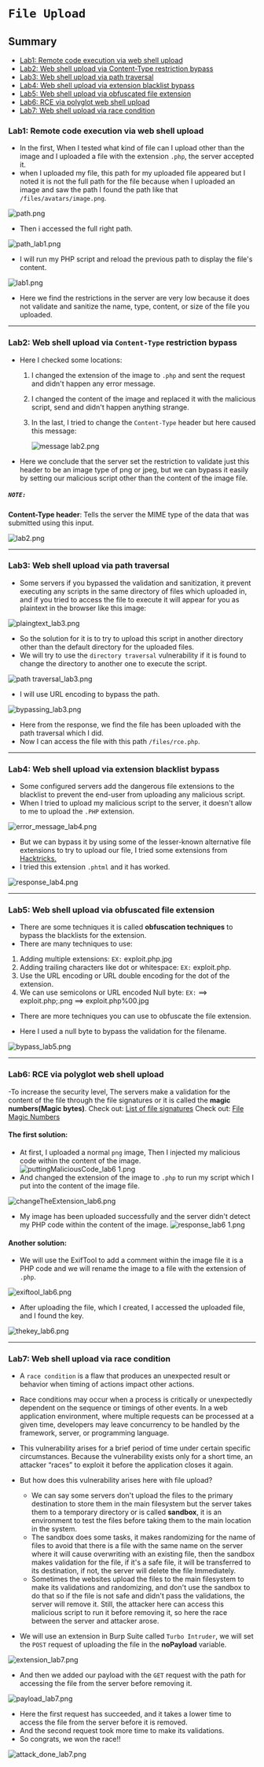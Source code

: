 # `File Upload`

## Summary
  - [Lab1: Remote code execution via web shell upload](https://github.com/Sec0gh/Portswigger-Labs/blob/main/File%20Upload.md#lab1-remote-code-execution-via-web-shell-upload)
  - [Lab2: Web shell upload via Content-Type restriction bypass](https://github.com/Sec0gh/Portswigger-Labs/blob/main/File%20Upload.md#lab2-web-shell-upload-via-content-type-restriction-bypass)
  - [Lab3: Web shell upload via path traversal](https://github.com/Sec0gh/Portswigger-Labs/blob/main/File%20Upload.md#lab3-web-shell-upload-via-path-traversal)
  - [Lab4: Web shell upload via extension blacklist bypass](https://github.com/Sec0gh/Portswigger-Labs/blob/main/File%20Upload.md#lab4-web-shell-upload-via-extension-blacklist-bypass)
  - [Lab5: Web shell upload via obfuscated file extension](https://github.com/Sec0gh/Portswigger-Labs/blob/main/File%20Upload.md#lab5-web-shell-upload-via-obfuscated-file-extension)
  - [Lab6: RCE via polyglot web shell upload](https://github.com/Sec0gh/Portswigger-Labs/blob/main/File%20Upload.md#lab6-rce-via-polyglot-web-shell-upload)
  - [Lab7: Web shell upload via race condition](https://github.com/Sec0gh/Portswigger-Labs/blob/main/File%20Upload.md#lab7-web-shell-upload-via-race-condition)
### Lab1: Remote code execution via web shell upload
- In the first, When I tested what kind of file can I upload other than the image and I uploaded a file with the extension `.php`, the server accepted it.
- when I uploaded my file, this path for my uploaded file appeared but I noted it is not the full path for the file because when I uploaded an image and saw the path I found the path like that `/files/avatars/image.png`.

![path.png](https://github.com/Sec0gh/Portswigger-Labs/blob/main/File%20Upload%20Labs/images/path.png)
- Then i accessed the full right path.
 
![path_lab1.png](https://github.com/Sec0gh/Portswigger-Labs/blob/main/File%20Upload%20Labs/images/path_lab1.png)
- I will run my PHP script and reload the previous path to display the file's content.

![lab1.png](https://github.com/Sec0gh/Portswigger-Labs/blob/main/File%20Upload%20Labs/images/lab1.png)
- Here we find the restrictions in the server are very low because it does not validate and sanitize the name, type, content, or size of the file you uploaded.
-----------------------------------------------------------------------

### Lab2: Web shell upload via `Content-Type` restriction bypass
- Here I checked some locations:
	1. I changed the extension of the image to `.php` and sent the request and didn't happen any error message.
	2. I changed the content of the image and replaced it with the malicious script, send and didn't happen anything strange.
	3. In the last, I tried to change the `Content-Type` header but here caused this message:
		   
		![message lab2.png](https://github.com/Sec0gh/Portswigger-Labs/blob/main/File%20Upload%20Labs/images/message%20lab2.png)
- Here we conclude that the server set the restriction to validate just this header to be an image type of png or jpeg, but we can bypass it easily by setting our malicious script other than the content of the image file. 
##### `NOTE: `
**Content-Type header**: Tells the server the MIME type of the data that was submitted using this input.

![lab2.png](https://github.com/Sec0gh/Portswigger-Labs/blob/main/File%20Upload%20Labs/images/lab2.png)

-----------------------------------------------------------------------
### Lab3: Web shell upload via path traversal
- Some servers if you bypassed the validation and sanitization, it prevent executing any scripts in the same directory of files which uploaded in, and if you tried to access the file to execute it will appear for you as plaintext in the browser like this image:
 
![plaingtext_lab3.png](https://github.com/Sec0gh/Portswigger-Labs/blob/main/File%20Upload%20Labs/images/plaingtext_lab3.png)

- So the solution for it is to try to upload this script in another directory other than the default directory for the uploaded files. 
- We will try to use the `directory traversal` vulnerability if it is found to change the directory to another one to execute the script.

![path traversal_lab3.png](https://github.com/Sec0gh/Portswigger-Labs/blob/main/File%20Upload%20Labs/images/path%20traversal_lab3.png)
- I will use URL encoding to bypass the path.

![bypassing_lab3.png](https://github.com/Sec0gh/Portswigger-Labs/blob/main/File%20Upload%20Labs/images/bypassing_lab3.png)
- Here from the response, we find the file has been uploaded with the path traversal which I did.
- Now I can access the file with this path `/files/rce.php`.
-----------------------------------------------------------------------
### Lab4: Web shell upload via extension blacklist bypass
- Some configured servers add the dangerous file extensions to the blacklist to prevent the end-user from uploading any malicious script.
- When I tried to upload my malicious script to the server, it doesn't allow to me to upload the `.PHP` extension.

![error_message_lab4.png](https://github.com/Sec0gh/Portswigger-Labs/blob/main/File%20Upload%20Labs/images/error_message_lab4.png)
- But we can bypass it by using some of the lesser-known alternative file extensions to try to upload our file, I tried some extensions from [Hacktricks.](https://book.hacktricks.xyz/pentesting-web/file-upload#file-upload-general-methodology)
- I tried this extension `.phtml` and it has worked.

![response_lab4.png](https://github.com/Sec0gh/Portswigger-Labs/blob/main/File%20Upload%20Labs/images/response_lab4.png)

-----------------------------------------------------------------------
### Lab5: Web shell upload via obfuscated file extension
- There are some techniques it is called **obfuscation techniques** to bypass the blacklists for the extension.
- There are many techniques to use:
1. Adding multiple extensions: `EX:` exploit.php.jpg  
2. Adding trailing characters like dot or whitespace: `EX:` exploit.php.
3. Use the URL encoding or URL double encoding for the dot of the extension.
4. We can use semicolons or URL encoded Null byte:
`EX:` ==> exploit.php;.png                  ==> exploit.php%00.jpg 
- There are more techniques you can use to obfuscate the file extension.

- Here I used a null byte to bypass the validation for the filename.

![bypass_lab5.png](https://github.com/Sec0gh/Portswigger-Labs/blob/main/File%20Upload%20Labs/images/bypass_lab5.png)

-----------------------------------------------------------------------
### Lab6: RCE via polyglot web shell upload
-To increase the security level, The servers make a validation for the content of the file through the file signatures or it is called the **magic numbers(Magic bytes)**.
Check out: [List of file signatures](https://en.wikipedia.org/wiki/List_of_file_signatures)
Check out: [File Magic Numbers](https://gist.github.com/leommoore/f9e57ba2aa4bf197ebc5)
#### The first solution:
- At first, I uploaded a normal `png` image, Then I injected my malicious code within the content of the image.
![puttingMaliciousCode_lab6 1.png](https://github.com/Sec0gh/Portswigger-Labs/blob/main/File%20Upload%20Labs/images/puttingMaliciousCode_lab6.png)
- And changed the extension of the image to `.php` to run my script which I put into the content of the image file.

![changeTheExtension_lab6.png](https://github.com/Sec0gh/Portswigger-Labs/blob/main/File%20Upload%20Labs/images/changeTheExtension_lab6.png)
- My image has been uploaded successfully and the server didn't detect my PHP code within the content of the image.
![response_lab6 1.png](https://github.com/Sec0gh/Portswigger-Labs/blob/main/File%20Upload%20Labs/images/response_lab6.png)

#### Another solution:
- We will use the ExifTool to add a comment within the image file it is a PHP code and we will rename the image to a file with the extension of `.php`.

![exiftool_lab6.png](https://github.com/Sec0gh/Portswigger-Labs/blob/main/File%20Upload%20Labs/images/exiftool_lab6.png)
- After uploading the file, which I created, I accessed the uploaded file, and I found the key.
 
![thekey_lab6.png](https://github.com/Sec0gh/Portswigger-Labs/blob/main/File%20Upload%20Labs/images/thekey_lab6.png)

-----------------------------------------------------------------------
### Lab7: Web shell upload via race condition
- A `race condition` is a flaw that produces an unexpected result or behavior when timing of actions impact other actions.
- Race conditions may occur when a process is critically or unexpectedly dependent on the sequence or timings of other events. In a web application environment, where multiple requests can be processed at a given time, developers may leave concurrency to be handled by the framework, server, or programming language. 
- This vulnerability arises for a brief period of time under certain specific circumstances. Because the vulnerability exists only for a short time, an attacker “races” to exploit it before the application closes it again. 
- But how does this vulnerability arises here with file upload?
	- We can say some servers don't upload the files to the primary destination to store them in the main filesystem but the server takes them to a temporary directory or is called **sandbox**, it is an environment to test the files before taking them to the main location in the system.
	- The sandbox does some tasks, it makes randomizing for the name of files to avoid that there is a file with the same name on the server where it will cause overwriting with an existing file, then the sandbox makes validation for the file, if it's a safe file, it will be transferred to its destination, if not, the server will delete the file Immediately.
	- Sometimes the websites upload the files to the main filesystem to make its validations and randomizing, and don't use the sandbox to do that so if the file is not safe and didn't pass the validations, the server will remove it. Still, the attacker here can access this malicious script to run it before removing it, so here the race between the server and attacker arose. 

- We will use an extension in Burp Suite called `Turbo Intruder`, we will set the `POST` request of uploading the file in the **noPayload** variable.

![extension_lab7.png](https://github.com/Sec0gh/Portswigger-Labs/blob/main/File%20Upload%20Labs/images/extension_lab7.png)
- And then we added our payload with the `GET` request with the path for accessing the file from the server before removing it.
 
![payload_lab7.png](https://github.com/Sec0gh/Portswigger-Labs/blob/main/File%20Upload%20Labs/images/payload_lab7.png)
- Here the first request has succeeded, and it takes a lower time to access the file from the server before it is removed.
- And the second request took more time to make its validations.
- So congrats, we won the race!!

![attack_done_lab7.png](https://github.com/Sec0gh/Portswigger-Labs/blob/main/File%20Upload%20Labs/images/attack_done_lab7.png)
















